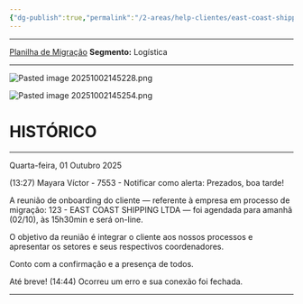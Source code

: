 ```yaml
---
{"dg-publish":true,"permalink":"/2-areas/help-clientes/east-coast-shippings-ltda/","dgPassFrontmatter":true,"created":"2025-10-02T09:17:58.596-03:00","updated":"2025-10-02T14:54:22.231-03:00"}
---
```


----
[Planilha de Migração](https://docs.google.com/spreadsheets/d/1F1Tj9Nz1UIJHTJXXG03KC2QSjSHE4ylkzQN97KOGLc8/edit?gid=1978312704#gid=1978312704)
**Segmento:** Logística

____
![Pasted image 20251002145228.png](/img/user/4.%20ARQUIVOS/Pasted%20image%2020251002145228.png)

![Pasted image 20251002145254.png](/img/user/4.%20ARQUIVOS/Pasted%20image%2020251002145254.png)




# HISTÓRICO
____


Quarta-feira, 01 Outubro 2025
 
(13:27) Mayara Víctor - 7553 - Notificar como alerta: Prezados, boa tarde!

A reunião de onboarding do cliente — referente à empresa em processo de migração: 123 - EAST COAST SHIPPING LTDA — foi agendada para amanhã (02/10), às 15h30min e será on-line. 

O objetivo da reunião é integrar o cliente aos nossos processos e apresentar os setores e seus respectivos coordenadores.

Conto com a confirmação e a presença de todos.

Até breve!
(14:44) Ocorreu um erro e sua conexão foi fechada.

____